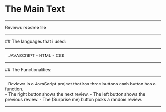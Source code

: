 # The Main Text
<hr>
Reviews readme file
<hr>
## The languages that i used:
<hr>
- JAVASCRIPT
- HTML
- CSS
<hr>
## The Functionalities:
<hr>
- Reviews is a JavaScript project that has three buttons each button has a function.<br>
- The right button shows the next review.
- The left button shows the previous review.
- The (Surprise me) button picks a random review.
<hr>
